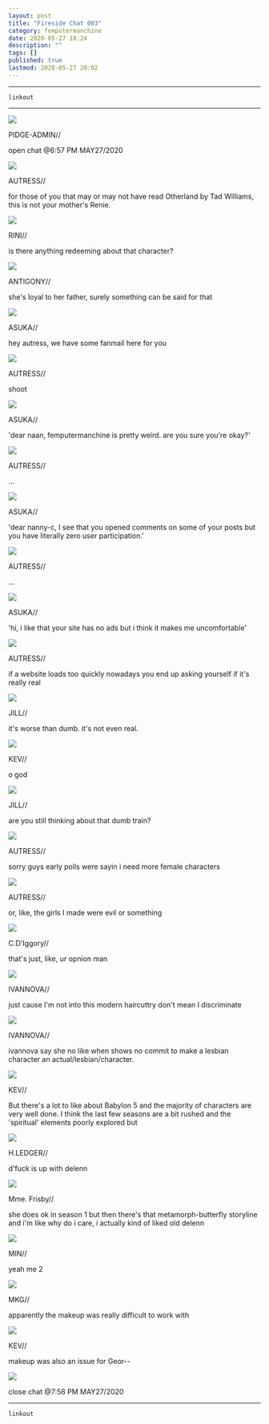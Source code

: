 ```yaml
---
layout: post
title: "Fireside Chat 003"
category: femputermanchine
date: 2020-05-27 18:24
description: ""
tags: []
published: true
lastmod: 2020-05-27 20:02
---
```


*****

`linkout`

*****

<div class="chat-box">
<img src="{{ site.url }}/assets/tb/pidge.jpg" class="chat-portrait" />
<p class="ppl-sez">PIDGE-ADMIN//</p>
<p class="ppl-sez">open chat @6:57 PM MAY27/2020</p>
</div>

<div class="chat-box">
<img src="{{ site.url }}/assets/tb/autress.jpg" class="chat-portrait" />
<p class="ppl-sez">AUTRESS//</p>
<p class="ppl-sez">for those of you that may or may not have read Otherland by Tad Williams, this is not your mother's Renie.</p>
</div>

<div class="chat-box">
<img src="{{ site.url }}/assets/tb/rini.jpg" class="chat-portrait" />
<p class="ppl-sez">RINI//</p>
<p class="ppl-sez">is there anything redeeming about that character?</p>
</div>

<div class="chat-box">
<img src="{{ site.url }}/assets/tb/antigony.jpg" class="chat-portrait" />
<p class="ppl-sez">ANTIGONY//</p>
<p class="ppl-sez">she's loyal to her father, surely something can be said for that</p>
</div>

<div class="chat-box">
<img src="{{ site.url }}/assets/tb/00-014.jpg" class="chat-portrait" />
<p class="ppl-sez">ASUKA//</p>
<p class="ppl-sez">hey autress, we have some fanmail here for you</p>
</div>

<div class="chat-box">
<img src="{{ site.url }}/assets/tb/autress.jpg" class="chat-portrait" />
<p class="ppl-sez">AUTRESS//</p>
<p class="ppl-sez">shoot</p>
</div>

<div class="chat-box">
<img src="{{ site.url }}/assets/tb/00-014.jpg" class="chat-portrait" />
<p class="ppl-sez">ASUKA//</p>
<p class="ppl-sez">'dear naan, femputermanchine is pretty weird. are you sure you're okay?'</p>
</div>

<div class="chat-box">
<img src="{{ site.url }}/assets/tb/autress.jpg" class="chat-portrait" />
<p class="ppl-sez">AUTRESS//</p>
<p class="ppl-sez">...</p>
</div>

<div class="chat-box">
<img src="{{ site.url }}/assets/tb/00-014.jpg" class="chat-portrait" />
<p class="ppl-sez">ASUKA//</p>
<p class="ppl-sez">'dear nanny-c, I see that you opened comments on some of your posts but you have literally zero user participation.'</p>
</div>

<div class="chat-box">
<img src="{{ site.url }}/assets/tb/autress.jpg" class="chat-portrait" />
<p class="ppl-sez">AUTRESS//</p>
<p class="ppl-sez">...</p>
</div>

<div class="chat-box">
<img src="{{ site.url }}/assets/tb/00-014.jpg" class="chat-portrait" />
<p class="ppl-sez">ASUKA//</p>
<p class="ppl-sez">'hi, i like that your site has no ads but i think it makes me uncomfortable'</p>
</div>

<div class="chat-box">
<img src="{{ site.url }}/assets/tb/autress.jpg" class="chat-portrait" />
<p class="ppl-sez">AUTRESS//</p>
<p class="ppl-sez">if a website loads too quickly nowadays you end up asking yourself if it's really real</p>
</div>

<div class="chat-box">
<img src="{{ site.url }}/assets/tb/jill.jpg" class="chat-portrait" />
<p class="ppl-sez">JILL//</p>
<p class="ppl-sez">it's worse than dumb. it's not even real.</p>
</div>

<div class="chat-box">
<img src="{{ site.url }}/assets/tb/kev-tb.jpg" class="chat-portrait" />
<p class="ppl-sez">KEV//</p>
<p class="ppl-sez">o god</p>
</div>

<div class="chat-box">
<img src="{{ site.url }}/assets/tb/jill.jpg" class="chat-portrait" />
<p class="ppl-sez">JILL//</p>
<p class="ppl-sez">are you still thinking about that dumb train?</p>
</div>

<div class="chat-box">
<img src="{{ site.url }}/assets/tb/autress.jpg" class="chat-portrait" />
<p class="ppl-sez">AUTRESS//</p>
<p class="ppl-sez">sorry guys early polls were sayin i need more female characters</p>
</div>

<div class="chat-box">
<img src="{{ site.url }}/assets/tb/autress.jpg" class="chat-portrait" />
<p class="ppl-sez">AUTRESS//</p>
<p class="ppl-sez">or, like, the girls I made were evil or something</p>
</div>

<div class="chat-box">
<img src="{{ site.url }}/assets/tb/cedricdiggory.jpg" class="chat-portrait" />
<p class="ppl-sez">C.D'Iggory//</p>
<p class="ppl-sez">that's just, like, ur opnion man</p>
</div>

<div class="chat-box">
<img src="{{ site.url }}/assets/tb/ivannova.jpg" class="chat-portrait" />
<p class="ppl-sez">IVANNOVA//</p>
<p class="ppl-sez">just cause I'm not into this modern haircuttry don't mean I discriminate</p>
</div>

<div class="chat-box">
<img src="{{ site.url }}/assets/tb/ivannova.jpg" class="chat-portrait" />
<p class="ppl-sez">IVANNOVA//</p>
<p class="ppl-sez">ivannova say she no like when shows no commit to make a lesbian character an actual/lesbian/character.</p>
</div>

<div class="chat-box">
<img src="{{ site.url }}/assets/tb/kev-eng.jpg" class="chat-portrait" />
<p class="ppl-sez">KEV//</p>
<p class="ppl-sez">But there's a lot to like about Babylon 5 and the majority of characters are very well done. I think the last few seasons are a bit rushed and the 'spiritual' elements poorly explored but</p>
</div>

<div class="chat-box">
<img src="{{ site.url }}/assets/tb/g0-002.jpg" class="chat-portrait" />
<p class="ppl-sez">H.LEDGER//</p>
<p class="ppl-sez">d'fuck is up with delenn</p>
</div>

<div class="chat-box">
<img src="{{ site.url }}/assets/tb/mmefrisby.jpg" class="chat-portrait" />
<p class="ppl-sez">Mme. Frisby//</p>
<p class="ppl-sez">she does ok in season 1 but then there's that metamorph-butterfly storyline and i'm like why do i care, i actually kind of liked old delenn</p>
</div>

<div class="chat-box">
<img src="{{ site.url }}/assets/tb/min.jpg" class="chat-portrait" />
<p class="ppl-sez">MIN//</p>
<p class="ppl-sez">yeah me 2</p>
</div>

<div class="chat-box">
<img src="{{ site.url }}/assets/tb/mukongold.jpg" class="chat-portrait" />
<p class="ppl-sez">MKG//</p>
<p class="ppl-sez">apparently the makeup was really difficult to work with</p>
</div>


<div class="chat-box">
<img src="{{ site.url }}/assets/tb/kev-confid.jpg" class="chat-portrait" />
<p class="ppl-sez">KEV//</p>
<p class="ppl-sez">makeup was also an issue for Geor--</p>
</div>

<div class="chat-box">
<img src="{{ site.url }}/assets/tb/foufle.jpg" class="chat-portrait" />
<p class="ppl-sez">close chat @7:58 PM MAY27/2020</p>
</div>



*****
`linkout`
